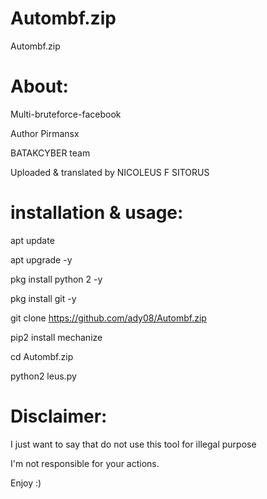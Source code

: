 # Autombf.zip
Autombf.zip
# About:
Multi-bruteforce-facebook

Author Pirmansx

BATAKCYBER team

Uploaded & translated by NICOLEUS F SITORUS


# installation & usage:

apt update

apt upgrade -y

pkg install python 2 -y

pkg install git -y

git clone https://github.com/ady08/Autombf.zip

pip2 install mechanize

cd Autombf.zip

python2 leus.py

# Disclaimer:
I just want to say that do not use this tool for illegal purpose

I'm not responsible for your actions.

Enjoy :)
